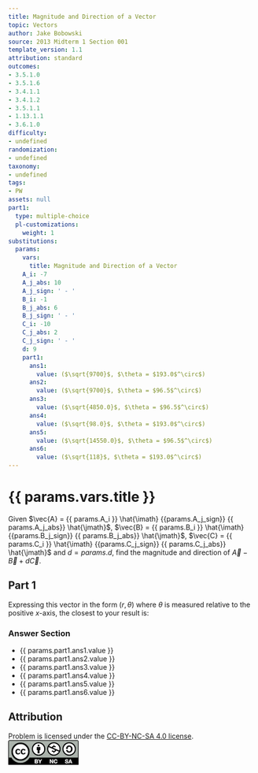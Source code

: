 ```yaml
---
title: Magnitude and Direction of a Vector
topic: Vectors
author: Jake Bobowski
source: 2013 Midterm 1 Section 001
template_version: 1.1
attribution: standard
outcomes:
- 3.5.1.0
- 3.5.1.6
- 3.4.1.1
- 3.4.1.2
- 3.5.1.1
- 1.13.1.1
- 3.6.1.0
difficulty:
- undefined
randomization:
- undefined
taxonomy:
- undefined
tags:
- PW
assets: null
part1:
  type: multiple-choice
  pl-customizations:
    weight: 1
substitutions:
  params:
    vars:
      title: Magnitude and Direction of a Vector
    A_i: -7
    A_j_abs: 10
    A_j_sign: ' - '
    B_i: -1
    B_j_abs: 6
    B_j_sign: ' - '
    C_i: -10
    C_j_abs: 2
    C_j_sign: ' - '
    d: 9
    part1:
      ans1:
        value: ($\sqrt{9700}$, $\theta = $193.0$^\circ$)
      ans2:
        value: ($\sqrt{9700}$, $\theta = $96.5$^\circ$)
      ans3:
        value: ($\sqrt{4850.0}$, $\theta = $96.5$^\circ$)
      ans4:
        value: ($\sqrt{98.0}$, $\theta = $193.0$^\circ$)
      ans5:
        value: ($\sqrt{14550.0}$, $\theta = $96.5$^\circ$)
      ans6:
        value: ($\sqrt{118}$, $\theta = $193.0$^\circ$)
---
```

# {{ params.vars.title }}
Given $\vec{A} = {{ params.A_i }} \hat{\imath} {{params.A_j_sign}} {{ params.A_j_abs}} \hat{\jmath}$, $\vec{B} = {{ params.B_i }} \hat{\imath} {{params.B_j_sign}} {{ params.B_j_abs}} \hat{\jmath}$, $\vec{C} = {{ params.C_i }} \hat{\imath} {{params.C_j_sign}} {{ params.C_j_abs}} \hat{\jmath}$ and $d={{ params.d }}$, find the magnitude and direction of $\vec{A}-\vec{B}+d\vec{C}$.

## Part 1

Expressing this vector in the form $(r,\theta)$ where $\theta$ is measured relative to the positive $x$-axis, the closest to your result is:

### Answer Section

- {{ params.part1.ans1.value }}
- {{ params.part1.ans2.value }}
- {{ params.part1.ans3.value }}
- {{ params.part1.ans4.value }}
- {{ params.part1.ans5.value }}
- {{ params.part1.ans6.value }}

## Attribution

Problem is licensed under the [CC-BY-NC-SA 4.0 license](https://creativecommons.org/licenses/by-nc-sa/4.0/).<br> ![The Creative Commons 4.0 license requiring attribution-BY, non-commercial-NC, and share-alike-SA license.](https://raw.githubusercontent.com/firasm/bits/master/by-nc-sa.png)